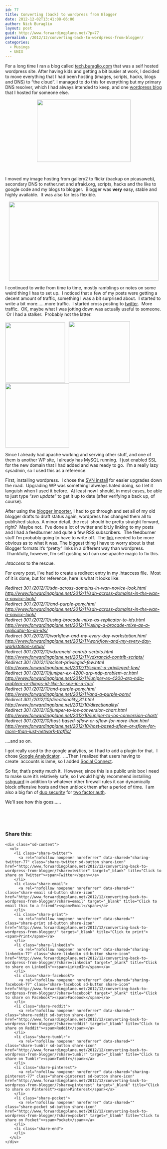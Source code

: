 ```yaml
---
id: 77
title: Converting (back) to wordpress from Blogger
date: 2012-12-02T13:41:08-06:00
author: Nick Buraglio
layout: post
guid: http://www.forwardingplane.net/?p=77
permalink: /2012/12/converting-back-to-wordpress-from-blogger/
categories:
  - Musings
  - UNIX
---
```

For a long time I ran a blog called [tech.buraglio.com](http://www.forwardingplane.net) that was a self hosted wordpress site. After having kids and getting a bit busier at work, I decided to move everything that I had been hosting (images, scripts, hacks, blogs and DNS) to &#8220;the cloud&#8221;. I managed to do this for everything but my primary DNS resolver, which I had always intended to keep, and one [wordpress blog](http://www.shitenonions.com) that I hosted for someone else.

<p style="text-align: center;">
  <a href="http://www.forwardingplane.net/wp-content/uploads/2012/12/bloggerpress.jpg"><img class="size-medium wp-image-84 aligncenter" title="bloggerpress" src="http://www.forwardingplane.net/wp-content/uploads/2012/12/bloggerpress-300x200.jpg" alt="" width="300" height="200" srcset="http://www.forwardingplane.net/wp-content/uploads/2012/12/bloggerpress-300x200.jpg 300w, http://www.forwardingplane.net/wp-content/uploads/2012/12/bloggerpress.jpg 500w" sizes="(max-width: 300px) 100vw, 300px" /></a>
</p>

&nbsp;

I moved my image hosting from gallery2 to flickr (backup on picasaweb), secondary DNS to nether.net and afraid.org, scripts, hacks and the like to google code and my blogs to blogger.  Blogger was **very** easy, stable and highly available.  It was also far less flexible.

<p style="text-align: center;">
  <img class="aligncenter" src="http://www.undertheradarblog.com/wp-content/uploads/2011/12/Top-5-Best-Free-Cloud-Storage-Services-That-You-Need-And-Are-Useful.png" alt="" width="480" height="253" />
</p>

I continued to write from time to time, mostly ramblings or notes on some weird thing I has to set up.  I noticed that a few of my posts were getting a decent amount of traffic, something I was a bit surprised about.  I started to write a bit more&#8230;&#8230;more traffic.  I started cross posting to <a href="http://www.twitter.com/buraglio" target="_blank">twitter</a>.  More traffic.  OK, maybe what I was jotting down was actually useful to someone.  Or I had a stalker.  Probably not the latter.

<img class="alignnone" src="http://blog.dreamhost.com/wp-content/uploads/2009/09/23-wordpress_logo.png" alt="" width="192" height="192" />   <img class="alignnone" src="http://www.decodeunicode.org/en/u+003e/data/glyph/196x196/003E.gif" alt="" width="196" height="196" /><img class="alignnone" src="http://upload.wikimedia.org/wikipedia/commons/thumb/3/31/Blogger.svg/256px-Blogger.svg.png" alt="" width="205" height="205" />

Since I already had apache working and serving other stuff, and one of them is another WP site, I already has MySQL running.  I just enabled SSL for the new domain that I had added and was ready to go.  I&#8217;m a really lazy sysadmin, so I used this as a reference.

First, installing wordpress.  I chose the <a href="http://codex.wordpress.org/Installing/Updating_WordPress_with_Subversion" target="_blank">SVN install</a> for easier upgrades down the road.  Upgrading WP was somethingI alweays hated doing, so I let it languish when I used it before.  At least now I should, in most cases, be able to just type &#8220;_svn update_&#8221; to get it up to date (after verifying a back up, of course).

After using the <a href="http://wordpress.org/extend/plugins/blogger-importer/" target="_blank">blogger importer</a>, I had to go through and set all of my old blogger drafts to draft status again, wordpress has changed them all to published status. A minor detail. the rest  should be pretty straight forward, right?  Maybe not.  I&#8217;ve done a lot of twitter and bit.ly linking to my posts and I had a feedburner and quite a few RSS subscribers.  The feedburner stuff I&#8217;m probably going to have to write off.  The <a href="http://feeds.feedburner.com/forwardingplane/WszR" target="_blank">link</a> needed to be more obvious as to what it was. The biggest thing I have to worry about is that Blogger formats it&#8217;s &#8220;pretty&#8221; links in a different way than wordpress.  Thankfully, however, I&#8217;m self gosting so I can use apache magic to fix this.

_.htaccess_ to the rescue.

For every post, I&#8217;ve had to create a redirect entry in my .htaccess file.  Most of it is done, but for reference, here is what it looks like:

_Redirect 301 /2012/11/sdn-across-domains-in-wan-novice-look.html http://www.forwardingplane.net/2012/11/sdn-across-domains-in-the-wan-a-novice-look/_  
_Redirect 301 /2012/11/and-purple-pony.html http://www.forwardingplane.net/2012/11/sdn-across-domains-in-the-wan-a-novice-look/_  
_Redirect 301 /2012/11/using-brocade-mlxe-as-replicator-to-ids.html http://www.forwardingplane.net/2012/11/using-a-brocade-mlxe-as-a-replicator-to-an-ids/_  
_Redirect 301 /2012/11/workflow-and-my-every-day-workstation.html http://www.forwardingplane.net/2012/11/workflow-and-my-every-day-workstation-setup/_  
_Redirect 301 /2012/11/vdxrancid-contrib-scripts.html http://www.forwardingplane.net/2012/11/vdxrancid-contrib-scripts/_  
_Redirect 301 /2012/11/scinet-privileged-few.html http://www.forwardingplane.net/2012/11/scinet-a-privileged-few/_  
_Redirect 301 /2012/11/juniper-ex-4200-arp-ndp-problem-or.html http://www.forwardingplane.net/2012/11/juniper-ex-4200-arp-ndp-problem-or-things-id-like-to-see-in-a-tac/_  
_Redirect 301 /2012/11/and-purple-pony.html http://www.forwardingplane.net/2012/11/and-a-purple-pony/_  
_Redirect 301 /2012/10/directionality_31.html http://www.forwardingplane.net/2012/10/directionality/_  
_Redirect 301 /2012/10/juniper-to-ios-conversion-chart.html http://www.forwardingplane.net/2012/10/juniper-to-ios-conversion-chart/_  
_Redirect 301 /2012/10/host-based-sflow-or-sflow-for-more-than.html http://www.forwardingplane.net/2012/10/host-based-sflow-or-sflow-for-more-than-just-network-traffic/_

&#8230;.and so on.

I got really used to the google analytics, so I had to add a plugin for that.  I chose <a href="http://wordpress.org/extend/plugins/google-analyticator/" target="_blank">Google Analyticator</a>.  &#8230;.Then I realized that users having to create  accounts is lame, so I added <a href="http://wordpress.org/extend/plugins/social-connect/" target="_blank">Social Connect</a>.

So far, that&#8217;s pretty much it.  However, since this is a public unix box I need to make sure it&#8217;s relatively safe, so I would highly recommend installing <a href="http://www.sshguard.net" target="_blank">sshguard</a> in addition to whatever other firewall rules it can dynamically block offensive hosts and then unblock them after a period of time.  I am also a big fan of <a href="http://www.duosecurity.com" target="_blank">duo security</a> for <a href="http://en.wikipedia.org/wiki/Two-factor_authentication" target="_blank">two factor auth</a>.

We&#8217;ll see how this goes&#8230;&#8230;

&nbsp;

&nbsp;

  


<div class="sharedaddy sd-sharing-enabled">
  <div class="robots-nocontent sd-block sd-social sd-social-icon-text sd-sharing">
    <h3 class="sd-title">
      Share this:
    </h3>
    
    <div class="sd-content">
      <ul>
        <li class="share-twitter">
          <a rel="nofollow noopener noreferrer" data-shared="sharing-twitter-77" class="share-twitter sd-button share-icon" href="http://www.forwardingplane.net/2012/12/converting-back-to-wordpress-from-blogger/?share=twitter" target="_blank" title="Click to share on Twitter"><span>Twitter</span></a>
        </li>
        <li class="share-email">
          <a rel="nofollow noopener noreferrer" data-shared="" class="share-email sd-button share-icon" href="http://www.forwardingplane.net/2012/12/converting-back-to-wordpress-from-blogger/?share=email" target="_blank" title="Click to email this to a friend"><span>Email</span></a>
        </li>
        <li class="share-print">
          <a rel="nofollow noopener noreferrer" data-shared="" class="share-print sd-button share-icon" href="http://www.forwardingplane.net/2012/12/converting-back-to-wordpress-from-blogger/" target="_blank" title="Click to print"><span>Print</span></a>
        </li>
        <li class="share-linkedin">
          <a rel="nofollow noopener noreferrer" data-shared="sharing-linkedin-77" class="share-linkedin sd-button share-icon" href="http://www.forwardingplane.net/2012/12/converting-back-to-wordpress-from-blogger/?share=linkedin" target="_blank" title="Click to share on LinkedIn"><span>LinkedIn</span></a>
        </li>
        <li class="share-facebook">
          <a rel="nofollow noopener noreferrer" data-shared="sharing-facebook-77" class="share-facebook sd-button share-icon" href="http://www.forwardingplane.net/2012/12/converting-back-to-wordpress-from-blogger/?share=facebook" target="_blank" title="Click to share on Facebook"><span>Facebook</span></a>
        </li>
        <li class="share-reddit">
          <a rel="nofollow noopener noreferrer" data-shared="" class="share-reddit sd-button share-icon" href="http://www.forwardingplane.net/2012/12/converting-back-to-wordpress-from-blogger/?share=reddit" target="_blank" title="Click to share on Reddit"><span>Reddit</span></a>
        </li>
        <li class="share-tumblr">
          <a rel="nofollow noopener noreferrer" data-shared="" class="share-tumblr sd-button share-icon" href="http://www.forwardingplane.net/2012/12/converting-back-to-wordpress-from-blogger/?share=tumblr" target="_blank" title="Click to share on Tumblr"><span>Tumblr</span></a>
        </li>
        <li class="share-pinterest">
          <a rel="nofollow noopener noreferrer" data-shared="sharing-pinterest-77" class="share-pinterest sd-button share-icon" href="http://www.forwardingplane.net/2012/12/converting-back-to-wordpress-from-blogger/?share=pinterest" target="_blank" title="Click to share on Pinterest"><span>Pinterest</span></a>
        </li>
        <li class="share-pocket">
          <a rel="nofollow noopener noreferrer" data-shared="" class="share-pocket sd-button share-icon" href="http://www.forwardingplane.net/2012/12/converting-back-to-wordpress-from-blogger/?share=pocket" target="_blank" title="Click to share on Pocket"><span>Pocket</span></a>
        </li>
        <li class="share-end">
        </li>
      </ul>
    </div>
  </div>
</div>